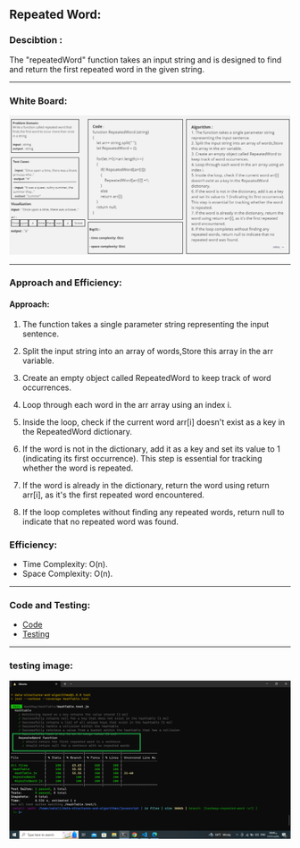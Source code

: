 ## Repeated Word:

### Descibtion :
The "repeatedWord" function takes an input string and is designed to find and return the first repeated word in the given string.
_ _ _

### White Board:
![white board](./Untitled%20(2).jpg)
_ _ _ 

### Approach and Efficiency:

#### Approach:

1. The function takes a single parameter string representing the input sentence.

2. Split the input string into an array of words,Store this array in the arr variable.

3. Create an empty object called RepeatedWord to keep track of word occurrences.

4. Loop through each word in the arr array using an index i.

5. Inside the loop, check if the current word arr[i] doesn't exist as a key in the RepeatedWord dictionary. 
6. If the word is not in the dictionary, add it as a key and set its value to 1 (indicating its first occurrence). This step is essential for tracking whether the word is repeated.

7. If the word is already in the dictionary, return the word using return arr[i], as it's the first repeated word encountered.

8. If the loop completes without finding any repeated words, return null to indicate that no repeated word was found.

### Efficiency:

- Time Complexity: O(n).
- Space Complexity: O(n).
_ _ _

### Code and Testing:
- [Code](./RepeatedWord.js)
- [Testing](../HashTable/HashTable.test.js) 
_ _ _ 

### testing image:
![Alt text](image.png)